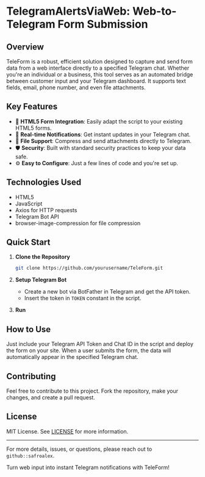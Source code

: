 # TelegramAlertsViaWeb: Web-to-Telegram Form Submission

## Overview

TeleForm is a robust, efficient solution designed to capture and send form data from a web interface directly to a specified Telegram chat. Whether you're an individual or a business, this tool serves as an automated bridge between customer input and your Telegram dashboard. It supports text fields, email, phone number, and even file attachments.

## Key Features

- 📝 **HTML5 Form Integration**: Easily adapt the script to your existing HTML5 forms.
- 📡 **Real-time Notifications**: Get instant updates in your Telegram chat.
- 📁 **File Support**: Compress and send attachments directly to Telegram.
- 🛡 **Security**: Built with standard security practices to keep your data safe.
- ⚙️ **Easy to Configure**: Just a few lines of code and you're set up.

## Technologies Used

- HTML5
- JavaScript
- Axios for HTTP requests
- Telegram Bot API
- browser-image-compression for file compression

## Quick Start

1. **Clone the Repository**
    ```bash
    git clone https://github.com/yourusername/TeleForm.git
    ```

2. **Setup Telegram Bot**
    - Create a new bot via BotFather in Telegram and get the API token.
    - Insert the token in `TOKEN` constant in the script.

3. **Run**
    

## How to Use

Just include your Telegram API Token and Chat ID in the script and deploy the form on your site. When a user submits the form, the data will automatically appear in the specified Telegram chat.

## Contributing

Feel free to contribute to this project. Fork the repository, make your changes, and create a pull request.

## License

MIT License. See [LICENSE](LICENSE) for more information.

---

For more details, issues, or questions, please reach out to `github::safroalex`.

Turn web input into instant Telegram notifications with TeleForm!
